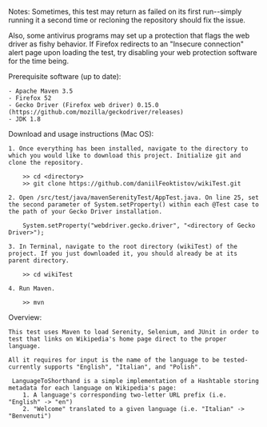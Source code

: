 Notes: Sometimes, this test may return as failed on its first run--simply running it a second time or recloning the repository should fix the issue.

Also, some antivirus programs may set up a protection that flags the web driver as fishy behavior. If Firefox redirects to an "Insecure connection" alert page upon loading the test, try disabling your web protection software for the time being.

Prerequisite software (up to date):

    - Apache Maven 3.5 
    - Firefox 52
    - Gecko Driver (Firefox web driver) 0.15.0 (https://github.com/mozilla/geckodriver/releases)
    - JDK 1.8

Download and usage instructions (Mac OS):
    
    1. Once everything has been installed, navigate to the directory to which you would like to download this project. Initialize git and clone the repository.
    
        >> cd <directory>
        >> git clone https://github.com/daniilFeoktistov/wikiTest.git

    2. Open /src/test/java/mavenSerenityTest/AppTest.java. On line 25, set the second parameter of System.setProperty() within each @Test case to the path of your Gecko Driver installation.
    
        System.setProperty("webdriver.gecko.driver", "<directory of Gecko Driver>");
    
    3. In Terminal, navigate to the root directory (wikiTest) of the project. If you just downloaded it, you should already be at its parent directory.
    
        >> cd wikiTest
    
    4. Run Maven.
 
        >> mvn

Overview:

    This test uses Maven to load Serenity, Selenium, and JUnit in order to test that links on Wikipedia's home page direct to the proper language.
    
    All it requires for input is the name of the language to be tested-currently supports "English", "Italian", and "Polish".

     LanguageToShorthand is a simple implementation of a Hashtable storing metadata for each language on Wikipedia's page:
        1. A language's corresponding two-letter URL prefix (i.e. "English" -> "en")
        2. "Welcome" translated to a given language (i.e. "Italian" -> "Benvenuti")
        
